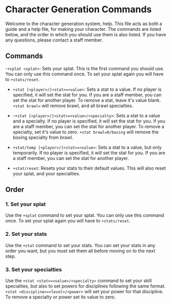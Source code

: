 # Character Generation Commands

Welcome to the character generation system, help. This file acts as both a guide and a help file, for making your character. The commands are listed below, and the order in which you should use them is also listed. If you have any questions, please contact a staff member.

## Commands

-`+splat <splat>`: Sets your splat. This is the first command you should use. You can only use this command once. To set your splat again you will have to `+stats/reset`.

- `+stat [<player>/]<stat>=<value>`: Sets a stat to a value. If no player is specified, it will set the stat for you. If you are a staff member, you can set the stat for another player. To remove a stat, leave it's value blank. `+stat brawl=` will remove brawl, and all brawl specialties.

- -`+stat [<player>/]<stat>=<value>/<specialty>`: Sets a stat to a value and a specialty. If no player is specified, it will set the stat for you. If you are a staff member, you can set the stat for another player. To remove a specialty, set it's value to zero. `+stat brawl=0/boxing` will remove the boxing specialty from brawl.

- `+stat/temp [<player>/]<stat>=<value>`: Sets a stat to a value, but only temporarily. If no player is specified, it will set the stat for you. If you are a staff member, you can set the stat for another player.

- `+stat/reset`: Resets your stats to their default values. This will also reset your splat, and your specialties.

## Order

### 1. Set your splat

Use the `+splat` command to set your splat. You can only use this command once. To set your splat again you will have to `+stats/reset`.

### 2. Set your stats

Use the `+stat` command to set your stats. You can set your stats in any order you want, but you must set them all before moving on to the next step.

### 3. Set your specialties

Use the `+stat <stat>=<value>/<specialty>` command to set your skill specialties, but also to set powers for disciplines following the same format. `+stat <discipline>=<level>/<power>` will set your power for that discipline. To remove a specialty or power set its value to zero.

